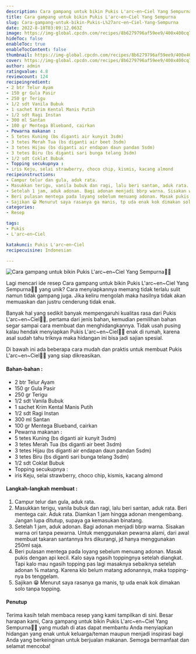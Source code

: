 ```yaml
---
description: Cara gampang untuk bikin Pukis L'arc~en~Ciel Yang Sempurna"
title: Cara gampang untuk bikin Pukis L'arc~en~Ciel Yang Sempurna
slug: Cara-gampang-untuk-bikin-Pukis-L%27arc~en~Ciel-Yang-Sempurna
date: 2022-8-10T03:09:12.063Z
image: https://img-global.cpcdn.com/recipes/8b6279796af59ee9/400x400cq70/photo.jpg
hideToc: false
enableToc: true
enableTocContent: false
thumbnail: https://img-global.cpcdn.com/recipes/8b6279796af59ee9/400x400cq70/photo.jpg
cover: https://img-global.cpcdn.com/recipes/8b6279796af59ee9/400x400cq70/photo.jpg
author: admin
ratingvalue: 4.8
reviewcount: 124
recipeingredient:
- 2 btr Telur Ayam
- 150 gr Gula Pasir
- 250 gr Terigu
- 1/2 sdt Vanila Bubuk
- 1 sachet Krim Kental Manis Putih
- 1/2 sdt Ragi Instan
- 300 ml Santan
- 100 gr Mentega Blueband, cairkan
- Pewarna makanan :
- 5 tetes Kuning (bs diganti air kunyit 3sdm)
- 3 tetes Merah Tua (bs diganti air beet 3sdm)
- 3 tetes Hijau (bs diganti air endapan daun pandan 5sdm)
- 3 tetes Biru (bs diganti sari bunga telang 3sdm)
- 1/2 sdt Coklat Bubuk
- Topping secukupnya :
- iris Keju, selai strawberry, choco chip, kismis, kacang almond
recipeinstructions:
- Campur telur dan gula, aduk rata.
- Masukkan terigu, vanila bubuk dan ragi, lalu beri santan, aduk rata. Beri mentega cair. Aduk rata. Diamkan 1 jam hingga adonan mengembang. Jangan lupa ditutup, supaya ga kemasukan binatang.
- Setelah 1 jam, aduk adonan. Bagi adonan menjadi bbrp warna. Sisakan warna ori tanpa pewarna. Untuk menggunakan pewarna alami, dari awal membuat takaran santannya hrs dikurangi, jd hanya menggunakan 250ml saja.
- Beri pulasan mentega pada loyang sebelum menuang adonan. Masak pukis dengan api kecil. Kalo saya ngasih toppingnya setelah diangkat. Tapi kalo mau ngasih topping pas lagi masaknya sebaiknya setelah adonan ¾ matang. Karena klo belum matang adonannya, maka topping-nya bs tenggelam.
- Sajikan 😁 Menurut saya rasanya ga manis, tp uda enak kok dimakan solo tanpa topping.
categories:
- Resep

tags:
- Pukis
- L'arc~en~Ciel

katakunci: Pukis L'arc~en~Ciel
recipecuisine: Indonesian

---
```


![Cara gampang untuk bikin Pukis L'arc~en~Ciel Yang Sempurna👩‍🍳](https://img-global.cpcdn.com/recipes/8b6279796af59ee9/400x400cq70/photo.jpg)

Lagi mencari ide resep Cara gampang untuk bikin Pukis L'arc~en~Ciel Yang Sempurna👩‍🍳 yang unik? Cara menyiapkannya memang tidak terlalu sulit namun tidak gampang juga. Jika keliru mengolah maka hasilnya tidak akan memuaskan dan justru cenderung tidak enak.

Banyak hal yang sedikit banyak mempengaruhi kualitas rasa dari Pukis L'arc~en~Ciel👩‍🍳, pertama dari jenis bahan, kemudian pemilihan bahan segar sampai cara membuat dan menghidangkannya. Tidak usah pusing kalau hendak menyiapkan Pukis L'arc~en~Ciel👩‍🍳 enak di rumah, karena asal sudah tahu triknya maka hidangan ini bisa jadi sajian spesial.

Di bawah ini ada beberapa cara mudah dan praktis untuk membuat Pukis L'arc~en~Ciel👩‍🍳 yang siap dikreasikan.

<!--inarticleads1-->

#### Bahan-bahan :

- 2 btr Telur Ayam
- 150 gr Gula Pasir
- 250 gr Terigu
- 1/2 sdt Vanila Bubuk
- 1 sachet Krim Kental Manis Putih
- 1/2 sdt Ragi Instan
- 300 ml Santan
- 100 gr Mentega Blueband, cairkan
- Pewarna makanan :
- 5 tetes Kuning (bs diganti air kunyit 3sdm)
- 3 tetes Merah Tua (bs diganti air beet 3sdm)
- 3 tetes Hijau (bs diganti air endapan daun pandan 5sdm)
- 3 tetes Biru (bs diganti sari bunga telang 3sdm)
- 1/2 sdt Coklat Bubuk
- Topping secukupnya :
- iris Keju, selai strawberry, choco chip, kismis, kacang almond

<!--inarticleads2-->

#### Langkah-langkah membuat :

1. Campur telur dan gula, aduk rata.
1. Masukkan terigu, vanila bubuk dan ragi, lalu beri santan, aduk rata. Beri mentega cair. Aduk rata. Diamkan 1 jam hingga adonan mengembang. Jangan lupa ditutup, supaya ga kemasukan binatang.
1. Setelah 1 jam, aduk adonan. Bagi adonan menjadi bbrp warna. Sisakan warna ori tanpa pewarna. Untuk menggunakan pewarna alami, dari awal membuat takaran santannya hrs dikurangi, jd hanya menggunakan 250ml saja.
1. Beri pulasan mentega pada loyang sebelum menuang adonan. Masak pukis dengan api kecil. Kalo saya ngasih toppingnya setelah diangkat. Tapi kalo mau ngasih topping pas lagi masaknya sebaiknya setelah adonan ¾ matang. Karena klo belum matang adonannya, maka topping-nya bs tenggelam.
1. Sajikan 😁 Menurut saya rasanya ga manis, tp uda enak kok dimakan solo tanpa topping.

#### Penutup

Terima kasih telah membaca resep yang kami tampilkan di sini. Besar harapan kami, Cara gampang untuk bikin Pukis L'arc~en~Ciel Yang Sempurna👩‍🍳 yang mudah di atas dapat membantu Anda menyiapkan hidangan yang enak untuk keluarga/teman maupun menjadi inspirasi bagi Anda yang berkeinginan untuk berjualan makanan. Semoga bermanfaat dan selamat mencoba!